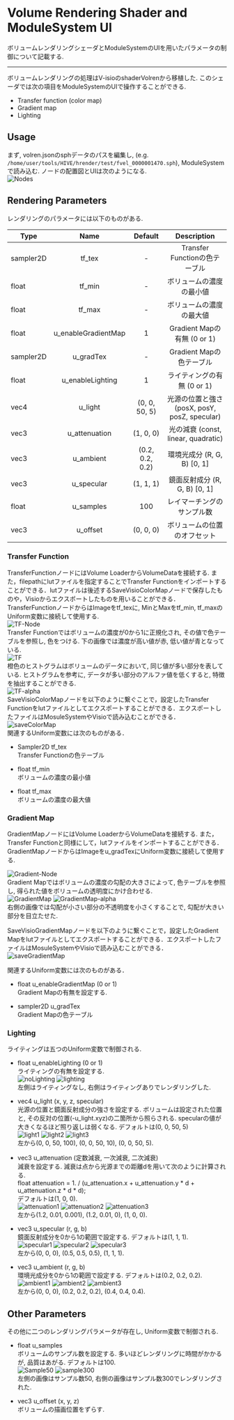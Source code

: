 # Volume Rendering Shader and ModuleSystem UI 

ボリュームレンダリングシェーダとModuleSystemのUIを用いたパラメータの制御について記載する. 

----

ボリュームレンダリングの処理はV-isioのshaderVolrenから移植した. 
このシェーダでは次の項目をModuleSystemのUIで操作することができる. 
* Transfer function (color map)
* Gradient map
* Lighting

## Usage
まず, volren.jsonのsphデータのパスを編集し, 
(e.g. `/home/user/tools/HIVE/hrender/test/fvel_0000001470.sph`), ModuleSystemで読み込む. 
ノードの配置図とUIは次のようになる.  
![Nodes](img/AllNode.png)

## Rendering Parameters

レンダリングのパラメータには以下のものがある. 

| Type        | Name                | Default         | Description                                    |
| ----------- |:-------------------:|:---------------:|:----------------------------------------------:|
| sampler2D   | tf_tex              |    -            | Transfer Functionの色テーブル                   |
| float       | tf_min              |    -            | ボリュームの濃度の最小値                         |
| float       | tf_max              |   -             | ボリュームの濃度の最大値                         |
| float       | u_enableGradientMap |  1              | Gradient Mapの有無 (0 or 1)                     |
| sampler2D   | u_gradTex           | -               | Gradient Mapの色テーブル                         |
| float       | u_enableLighting    | 1               | ライティングの有無 (0 or 1)                      |
| vec4        | u_light             | (0, 0, 50, 5)   | 光源の位置と強さ (posX, posY, posZ, specular)    |
| vec3        | u_attenuation       | (1, 0, 0)       | 光の減衰 (const, linear, quadratic)              |
| vec3        | u_ambient           | (0.2, 0.2, 0.2) | 環境光成分 (R, G, B) [0, 1]                      |
| vec3        | u_specular          | (1, 1, 1)       | 鏡面反射成分 (R, G, B) [0, 1]                    |
| float       | u_samples           | 100             | レイマーチングのサンプル数                        |
| vec3        | u_offset            | (0, 0, 0)       | ボリュームの位置のオフセット                      |

### Transfer Function
TransferFunctionノードにはVolume LoaderからVolumeDataを接続する. 
また，filepathにlutファイルを指定することでTransfer Functionをインポートすることができる．lutファイルは後述するSaveVisioColorMapノードで保存したものや，Visioからエクスポートしたものを用いることができる．  
TransferFunctionノードからはImageをtf_texに, MinとMaxをtf_min, tf_maxのUniform変数に接続して使用する.   
![TF-Node](img/TFNode.png)   
Transfer Functionではボリュームの濃度が0から1に正規化され, その値で色テーブルを参照し, 色をつける. 
下の画像では濃度が高い値が赤, 低い値が青となっている.   
![TF](img/tf.png)  
橙色のヒストグラムはボリュームのデータにおいて, 同じ値が多い部分を表している. 
ヒストグラムを参考に, データが多い部分のアルファ値を低くすると, 特徴を抽出することができる.   
![TF-alpha](img/tf_alpha.png)  
SaveVisioColorMapノードを以下のように繋ぐことで，設定したTransfer Functionをlutファイルとしてエクスポートすることができる．エクスポートしたファイルはMosuleSystemやVisioで読み込むことができる．  
![saveColorMap](img/saveColorMap.png)  
関連するUniform変数には次のものがある．
- Sampler2D tf_tex  
  Transfer Functionの色テーブル
  
- float tf_min  
  ボリュームの濃度の最小値
  
- float tf_max  
  ボリュームの濃度の最大値

### Gradient Map

GradientMapノードにはVolume LoaderからVolumeDataを接続する. 
また，Transfer Functionと同様にして，lutファイルをインポートすることができる．   
GradientMapノードからはImageをu_gradTexにUniform変数に接続して使用する. 

![Gradient-Node](img/gradNode.png)  
Gradient Mapではボリュームの濃度の勾配の大きさによって, 色テーブルを参照し, 得られた値をボリュームの透明度にかけ合わせる.   
![GradientMap](img/gradMapMax.png)  ![GradientMap-alpha](img/gradMapMin.png)  
右側の画像では勾配が小さい部分の不透明度を小さくすることで, 勾配が大きい部分を目立たせた.   

SaveVisioGradientMapノードを以下のように繋ぐことで，設定したGradient Mapをlutファイルとしてエクスポートすることができる．エクスポートしたファイルはMosuleSystemやVisioで読み込むことができる．  
![saveGradientMap](img/saveGradientMap.png)  

関連するUniform変数には次のものがある．
- float u_enableGradientMap (0 or 1)  
Gradient Mapの有無を設定する. 

- sampler2D u_gradTex  
Gradient Mapの色テーブル

### Lighting

ライティングは五つのUniform変数で制御される. 

- float u_enableLighting (0 or 1)  
ライティングの有無を設定する.   
![noLighting](img/nolighting.png) ![lighting](img/lighting.png)  
左側はライティングなし, 右側はライティングありでレンダリングした. 

- vec4  u_light (x, y, z, specular)  
光源の位置と鏡面反射成分の強さを設定する. 
ボリュームは設定された位置と, その反対の位置(-u_light.xyz)の二箇所から照らされる. 
specularの値が大きくなるほど照り返しは弱くなる. 
デフォルトは(0, 0, 50, 5)  
![light1](img/light0_0_50_100.png)  ![light2](img/light0_0_50_10.png)  ![light3](img/light0_0_50_5.png)  
左から(0, 0, 50, 100), (0, 0, 50, 10), (0, 0, 50, 5).

- vec3 u_attenuation (定数減衰, 一次減衰, 二次減衰)  
減衰を設定する. 減衰は点から光源までの距離dを用いて次のように計算される.   
float attenuation = 1. / (u_attenuation.x + u_attenuation.y * d + u_attenuation.z * d * d);  
デフォルトは(1, 0, 0).  
![attenuation1](img/atten12_001_0001.png) ![attenuation2](img/atten12_001_0.png) ![attenuation3](img/atten1_0_0.png)  
左から(1.2, 0.01, 0.001), (1.2, 0.01, 0), (1, 0, 0).   

- vec3 u_specular (r, g, b)  
鏡面反射成分を0から1の範囲で設定する. デフォルトは(1, 1, 1).  
![specular1](img/specular0.png) ![specular2](img/specular05.png) ![specular3](img/specular1.png)  
左から(0,  0,  0), (0.5, 0.5, 0.5), (1, 1, 1).  

- vec3 u_ambient (r, g, b)  
環境光成分を0から1の範囲で設定する. デフォルトは(0.2, 0.2, 0.2).  
![ambient1](img/ambient0.png) ![ambient2](img/ambient02.png) ![ambient3](img/ambient04.png)  
左から(0,  0,  0), (0.2, 0.2, 0.2), (0.4, 0.4, 0.4).  

## Other Parameters
その他に二つのレンダリングパラメータが存在し, Uniform変数で制御される. 
- float u_samples  
ボリュームのサンプル数を設定する. 多いほどレンダリングに時間がかかるが, 品質はあがる.
デフォルトは100.   
![Sample50](img/sample50.png) ![sample300](img/sample300.png)  
左側の画像はサンプル数50, 右側の画像はサンプル数300でレンダリングされた. 

- vec3 u_offset (x, y, z)  
ボリュームの描画位置をずらす. 

